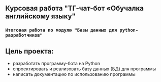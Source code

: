 ## Курсовая работа "ТГ-чат-бот «Обучалка английскому языку"
### ```Итоговая работа по модулю "Базы данных для python-разработчиков"```

## Цель проекта:
* разработать программу-бота на Python
* спроектировать и реализовать базу данных (БД) для программы
* написать документацию по использованию программы
